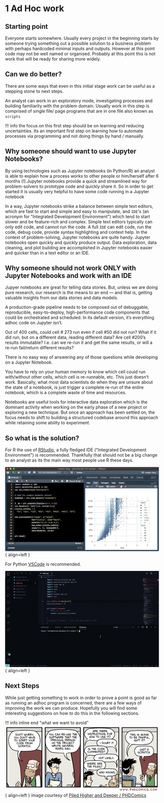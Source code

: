 
# 1 Ad Hoc work

## Starting point

Everyone starts somewhere. Usually every project in the beginning starts by someone trying something out a possible solution to a
business problem with perhaps hardcoded minimal inputs and outputs. However at this point code may not be well named or organised.
Probably at this point this is not work that will be ready for sharing more widely. 


## Can we do better?


There are some ways that even in this initial stage work can be useful as a stepping stone to next steps. 

An analyst can work in an exploratory mode, investigating processes and building familiarity with the problem domain. 
Usually work in this step is comprised of single file/ page programs that are in one file also known as `scripts` 

!!! info
    the focus on this first step should be on learning and reducing uncertainties. 
    Its an important first step on learning how to automate processes via programming and 
    not doing things by hand / manually. 

## Why someone should want to use Jupyter Notebooks?

By using technologies such as Jupyter notebooks (in Python/R) an analyst is able to explain how a process works to other people or him/herself after 6 months (!).Jupyter notebooks provide a quick and streamlined way for problem-solvers to prototype code and quickly share it. So in order to get started it is usually very helpful to have some code running in a Jupyter notebook

In a way, Jupyter notebooks strike a balance between simple text editors, which are fast to start and simple and easy to manipulate, and `IDE`'s (an acronym for "Integrated Development Environment") which tend to start slower and be feature-rich and complex. Simple text editors typically can only edit code, and cannot run the code. A full `IDE` can edit code, run the code, debug code, provide syntax highlighting and context help. In the context of problem-solving, Jupyter notebooks are quite handy. Jupyter notebooks open quickly and quickly produce output. Data exploration, data cleaning, and plot building are accomplished in Jupyter notebooks easier and quicker than in a text editor or an IDE.

## Why someone should not work ONLY with Jupyter Notebooks and work with an IDE

Jupyer notebooks are great for telling data stories. But, unless we are doing pure research, our research is the means to an end — and that is, getting valuable insights from our data stories and data models.

A production-grade pipeline needs to be composed out of debuggable, reproducible, easy-to-deploy, high-performance code components that could be orchestrated and scheduled. In its default version, it’s everything adhoc code on Jupyter isn’t.

Out of 400 cells, could cell # 273 run even if cell #50 did not run? What if it did run, but on a different data, reading different data? Are cell #200’s results immutable? I.e. can we re-run it and get the same results, or will a re-run fail/return different results?

There is no easy way of answering any of those questions while developing on a Jupyter Notebook.

You have to rely on your human memory to know which cell could run with/without other cells, which cell is re-runnable, etc. 
This just doesn’t work. Basically, what most data scientists do when they are unsure about the state of a notebook, is just trigger a complete re-run of the entire notebook, which is a complete waste of time and resources.

Notebooks are useful tools for interactive data exploration which is the dominant activity when working on the early phase of a new project or exploring a new technique. But once an approach has been settled on, the focus needs to shift to building a structured codebase around this approach while retaining some ability to experiment. 

## So what is the solution?

For R the use of [RStudio](https://www.rstudio.com/products/rstudio/), a fully fledged IDE ("Integrated Development Environment") is recommended. Thankfully that should not be a big change to an analyst as its the main way most people use R these days.

![RStudio](img/rstudioIDE.jpeg){ align=left }


For Python [VSCode](https://code.visualstudio.com/) is recommended.

![VSCode](img/pyVSCODEIDE.gif){ align=left }


## Next Steps


While just getting something to work in order to prove a point is good as far as running an adhoc program is concerned, 
there are a few ways of improving the work we can produce. Hopefully you will find some interesting suggestions on how to do this in the following sections.

!!! info inline end "what we want to avoid"
    ![](img/research_comic_phd.gif){ align=left }
    image courtesy of [Piled Higher and Deeper / PHDComics](https://phdcomics.com/comics/aboutcomics.php)

